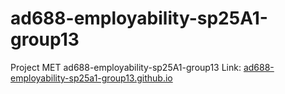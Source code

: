 # ad688-employability-sp25A1-group13
Project MET ad688-employability-sp25A1-group13
Link: [ad688-employability-sp25a1-group13.github.io](https://anush-09.github.io/ad688-employability-sp25A1-group13/)

